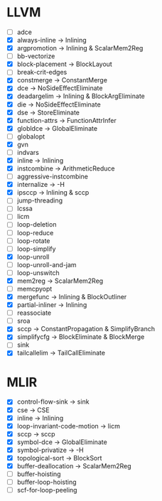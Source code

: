 # LLVM
+ [ ] adce
+ [x] always-inline -> Inlining
+ [x] argpromotion -> Inlining & ScalarMem2Reg
+ [ ] bb-vectorize
+ [x] block-placement -> BlockLayout
+ [ ] break-crit-edges
+ [x] constmerge -> ConstantMerge
+ [x] dce -> NoSideEffectEliminate
+ [x] deadargelim -> Inlining & BlockArgEliminate
+ [x] die -> NoSideEffectEliminate
+ [x] dse -> StoreEliminate
+ [x] function-attrs -> FunctionAttrInfer
+ [x] globldce -> GlobalEliminate
+ [ ] globalopt
+ [x] gvn
+ [ ] indvars
+ [x] inline -> Inlining
+ [x] instcombine -> ArithmeticReduce
+ [ ] aggressive-instcombine
+ [x] internalize -> -H
+ [x] ipsccp -> Inlining & sccp
+ [ ] jump-threading
+ [ ] lcssa
+ [ ] licm
+ [ ] loop-deletion
+ [ ] loop-reduce
+ [ ] loop-rotate
+ [ ] loop-simplify
+ [x] loop-unroll
+ [ ] loop-unroll-and-jam
+ [ ] loop-unswitch
+ [x] mem2reg -> ScalarMem2Reg
+ [ ] memcpyopt
+ [x] mergefunc -> Inlining & BlockOutliner
+ [x] partial-inliner -> Inlining
+ [ ] reassociate
+ [ ] sroa
+ [x] sccp -> ConstantPropagation & SimplifyBranch 
+ [x] simplifycfg -> BlockEliminate & BlockMerge
+ [ ] sink
+ [x] tailcallelim -> TailCallEliminate

# MLIR
+ [x] control-flow-sink -> sink
+ [x] cse -> CSE
+ [x] inline -> Inlining
+ [x] loop-invariant-code-motion -> licm
+ [x] sccp -> sccp
+ [x] symbol-dce -> GlobalEliminate
+ [x] symbol-privatize -> -H
+ [x] topological-sort -> BlockSort
+ [x] buffer-deallocation -> ScalarMem2Reg
+ [ ] buffer-hoisting
+ [ ] buffer-loop-hoisting
+ [ ] scf-for-loop-peeling
